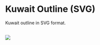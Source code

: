 # Kuwait Outline (SVG)
Kuwait outline in SVG format.

<br/>
<img src='https://lh5.googleusercontent.com/Spjdk3yM2gnw9v91x5sZBTIU-mn9HjjZnua_JjpLGXzC9Xcv-gXxpaMAFnm1tuO-jgHxDLDwRbsDPNA=w1920-h950' />
